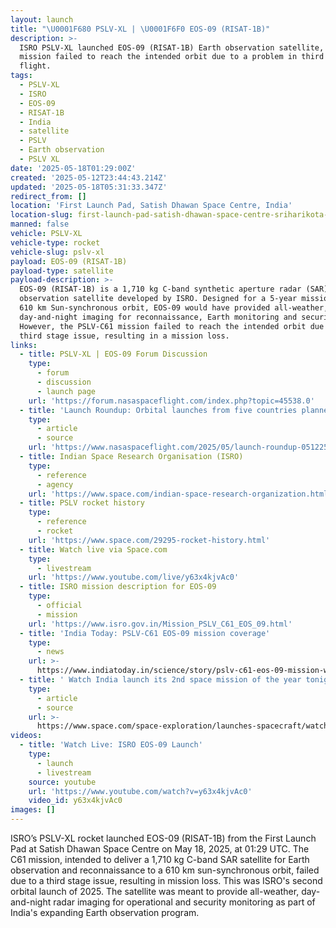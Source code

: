 ```yaml
---
layout: launch
title: "\U0001F680 PSLV-XL | \U0001F6F0 EOS-09 (RISAT-1B)"
description: >-
  ISRO PSLV-XL launched EOS-09 (RISAT-1B) Earth observation satellite, but the
  mission failed to reach the intended orbit due to a problem in third stage
  flight.
tags:
  - PSLV-XL
  - ISRO
  - EOS-09
  - RISAT-1B
  - India
  - satellite
  - PSLV
  - Earth observation
  - PSLV XL
date: '2025-05-18T01:29:00Z'
created: '2025-05-12T23:44:43.214Z'
updated: '2025-05-18T05:31:33.347Z'
redirect_from: []
location: 'First Launch Pad, Satish Dhawan Space Centre, India'
location-slug: first-launch-pad-satish-dhawan-space-centre-sriharikota-india
manned: false
vehicle: PSLV-XL
vehicle-type: rocket
vehicle-slug: pslv-xl
payload: EOS-09 (RISAT-1B)
payload-type: satellite
payload-description: >-
  EOS-09 (RISAT-1B) is a 1,710 kg C-band synthetic aperture radar (SAR) Earth
  observation satellite developed by ISRO. Designed for a 5-year mission in a
  610 km Sun-synchronous orbit, EOS-09 would have provided all-weather,
  day-and-night imaging for reconnaissance, Earth monitoring and security.
  However, the PSLV-C61 mission failed to reach the intended orbit due to a
  third stage issue, resulting in a mission loss.
links:
  - title: PSLV-XL | EOS-09 Forum Discussion
    type:
      - forum
      - discussion
      - launch page
    url: 'https://forum.nasaspaceflight.com/index.php?topic=45538.0'
  - title: 'Launch Roundup: Orbital launches from five countries planned'
    type:
      - article
      - source
    url: 'https://www.nasaspaceflight.com/2025/05/launch-roundup-051225/'
  - title: Indian Space Research Organisation (ISRO)
    type:
      - reference
      - agency
    url: 'https://www.space.com/indian-space-research-organization.html'
  - title: PSLV rocket history
    type:
      - reference
      - rocket
    url: 'https://www.space.com/29295-rocket-history.html'
  - title: Watch live via Space.com
    type:
      - livestream
    url: 'https://www.youtube.com/live/y63x4kjvAc0'
  - title: ISRO mission description for EOS-09
    type:
      - official
      - mission
    url: 'https://www.isro.gov.in/Mission_PSLV_C61_EOS_09.html'
  - title: 'India Today: PSLV-C61 EOS-09 mission coverage'
    type:
      - news
    url: >-
      https://www.indiatoday.in/science/story/pslv-c61-eos-09-mission-when-and-where-to-watch-isros-101st-launch-2725829-2025-05-16
  - title: ' Watch India launch its 2nd space mission of the year tonight '
    type:
      - article
      - source
    url: >-
      https://www.space.com/space-exploration/launches-spacecraft/watch-india-launch-its-2nd-space-mission-of-the-year-tonight
videos:
  - title: 'Watch Live: ISRO EOS-09 Launch'
    type:
      - launch
      - livestream
    source: youtube
    url: 'https://www.youtube.com/watch?v=y63x4kjvAc0'
    video_id: y63x4kjvAc0
images: []
---
```

ISRO’s PSLV-XL rocket launched EOS-09 (RISAT-1B) from the First Launch Pad at Satish Dhawan Space Centre on May 18, 2025, at 01:29 UTC. The C61 mission, intended to deliver a 1,710 kg C-band SAR satellite for Earth observation and reconnaissance to a 610 km sun-synchronous orbit, failed due to a third stage issue, resulting in mission loss. This was ISRO's second orbital launch of 2025. The satellite was meant to provide all-weather, day-and-night radar imaging for operational and security monitoring as part of India's expanding Earth observation program.
